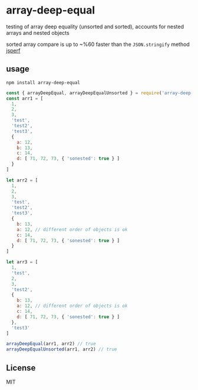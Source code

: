# array-deep-equal
testing of array deep equality (unsorted and sorted), accounts for nested arrays and nested objects

sorted array compare is up to ~%60 faster than the `JSON.stringify` method [jsperf](https://jsperf.com/array-deep-equals)

## usage

`npm install array-deep-equal`

```javascript
const { arrayDeepEqual, arrayDeepEqualUnsorted } = require('array-deep-equal')
const arr1 = [
  1,
  2,
  3,
  'test',
  'test2',
  'test3',
  {
    a: 12,
    b: 13,
    c: 14,
    d: [ 71, 72, 73, { 'sonested': true } ]
  }
]

let arr2 = [
  1,
  2,
  3,
  'test',
  'test2',
  'test3',
  {
    b: 13,
    a: 12, // different order of objects is ok
    c: 14,
    d: [ 71, 72, 73, { 'sonested': true } ]
  }
]

let arr3 = [
  1,
  'test',
  2,
  3,
  'test2',
  {
    b: 13,
    a: 12, // different order of objects is ok
    c: 14,
    d: [ 71, 72, 73, { 'sonested': true } ]
  },
  'test3'
]

arrayDeepEqual(arr1, arr2) // true
arrayDeepEqualUnsorted(arr1, arr2) // true
```

## License
MIT

